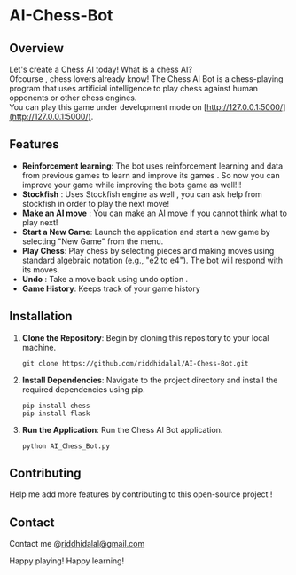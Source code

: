 # AI-Chess-Bot

## Overview
Let's create a Chess AI today! What is a chess AI? <br>
Ofcourse , chess lovers already know!
The Chess AI Bot is a chess-playing program that uses artificial intelligence to play chess against human opponents or other chess engines.<br>
You can play this game under development mode on [http://127.0.0.1:5000/](http://127.0.0.1:5000/).

## Features

- **Reinforcement learning**: The bot uses reinforcement learning and data from previous games to learn and improve its games . So now you can improve your game while improving the bots game as well!!!
- **Stockfish** : Uses Stockfish engine as well , you can ask help from stockfish in order to play the next move!
- **Make an AI move** : You can make an AI move if you cannot think what to play next!
- **Start a New Game**: Launch the application and start a new game by selecting "New Game" from the menu.
- **Play Chess**: Play chess by selecting pieces and making moves using standard algebraic notation (e.g., "e2 to e4"). The bot will respond with its moves.
- **Undo** : Take a move back using undo option . 
- **Game History**: Keeps track of your game history 

## Installation

1. **Clone the Repository**: Begin by cloning this repository to your local machine.

   ```
   git clone https://github.com/riddhidalal/AI-Chess-Bot.git
   ```

2. **Install Dependencies**: Navigate to the project directory and install the required dependencies using pip.

   ```
   pip install chess
   pip install flask
   ```

3. **Run the Application**: Run the Chess AI Bot application.

   ```
   python AI_Chess_Bot.py
   ```

## Contributing
Help me add more features by contributing to this open-source project ! 

## Contact

Contact me @riddhidalal@gmail.com

Happy playing! Happy learning!

